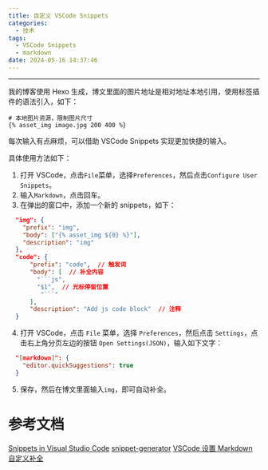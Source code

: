 ```yaml
---
title: 自定义 VSCode Snippets
categories:
  - 技术
tags:
  - VSCode Snippets
  - markdown
date: 2024-05-16 14:37:46
---
```


---

我的博客使用 Hexo 生成，博文里面的图片地址是相对地址本地引用，使用标签插件的语法引入，如下：

```
# 本地图片资源，限制图片尺寸
{% asset_img image.jpg 200 400 %}
```

每次输入有点麻烦，可以借助 VSCode Snippets 实现更加快捷的输入。

具体使用方法如下：

1. 打开 VSCode，点击`File`菜单，选择`Preferences`，然后点击`Configure User Snippets`。
2. 输入`Markdown`，点击回车。
3. 在弹出的窗口中，添加一个新的 snippets，如下：
<!-- more -->

````json
  "img": {
    "prefix": "img",
    "body": ["{% asset_img ${0} %}"],
    "description": "img"
  },
  "code": {
	  "prefix": "code",  // 触发词
	  "body": [  // 补全内容
	    "```js",
	    "$1",  // 光标停留位置
	     "```"
	  ],
	  "description": "Add js code block"  // 注释
  }
````

4. 打开 VSCode，点击 `File` 菜单，选择 `Preferences`，然后点击 `Settings`，点击右上角分页左边的按钮 `Open Settings(JSON)`，输入如下文字：

```json
  "[markdown]": {
    "editor.quickSuggestions": true
  }
```

5. 保存，然后在博文里面输入`img`，即可自动补全。

# 参考文档

[Snippets in Visual Studio Code](https://code.visualstudio.com/docs/editor/userdefinedsnippets#_create-your-own-snippets)
[snippet-generator](https://snippet-generator.app/?description=&tabtrigger=&snippet=&mode=vscode)
[VSCode 设置 Markdown 自定义补全](https://juejin.cn/post/6844904089680085006)
